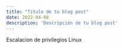 ```yaml
---
title: "Título de tu blog post"
date: 2022-04-08
description: 'Descripción de tu blog post'
---
```


Escalacion de privilegios Linux

